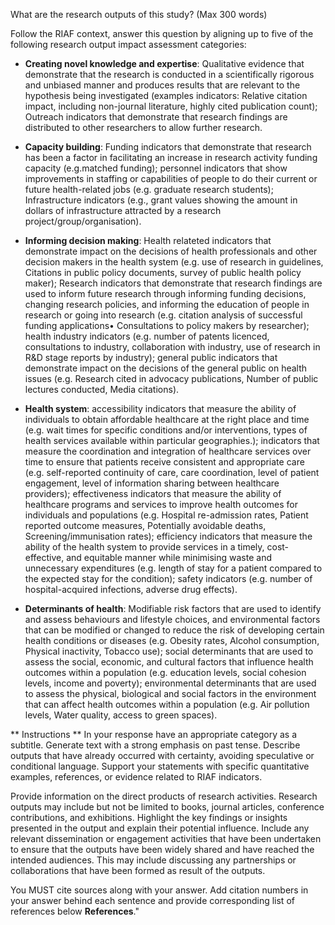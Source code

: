 What are the research outputs of this study?​ (Max 300 words)

Follow the RIAF context, answer this question by aligning up to five of the following research output impact assessment categories:
- **Creating novel knowledge and expertise**: Qualitative evidence that demonstrate that the research is conducted in a scientifically rigorous and unbiased manner and produces results that are relevant to the hypothesis being investigated (examples indicators: Relative citation impact, including non-journal literature, highly cited publication count); Outreach indicators that demonstrate that research findings are distributed to other researchers to allow further research.

- **Capacity building**: Funding indicators that demonstrate that research has been a factor in facilitating an increase in research activity funding capacity (e.g.matched funding); personnel indicators that show improvements in staffing or capabilities of people to do their current or future health-related jobs (e.g. graduate research students); Infrastructure indicators (e.g., grant values showing the amount in dollars of infrastructure attracted by a research project/group/organisation).

- **Informing decision making**: Health relateted indicators that demonstrate impact on the decisions of health professionals and other decision makers in the health system (e.g. use of research in guidelines, Citations in public policy documents, survey of public health policy maker); Research indicators that demonstrate that research findings are used to inform future research through informing funding decisions, changing research policies, and informing the education of people in research or going into research (e.g. citation analysis of successful funding applications• Consultations to policy makers by researcher); health industry indicators (e.g. number of patents licenced, consultations to industry, collaboration with industry, use of research in R&D stage reports by industry); general public indicators that demonstrate impact on the decisions of the general public on health issues (e.g. Research cited in advocacy publications, Number of public lectures conducted, Media citations).

- **Health system**: accessibility indicators that measure the ability of individuals to obtain affordable healthcare at the right place and time (e.g. wait times for specific conditions and/or interventions, types of health services available within particular geographies.); indicators that measure the coordination and integration of healthcare services over time to ensure that patients receive consistent and appropriate care (e.g. self-reported continuity of care, care coordination, level of patient engagement, level of information sharing between healthcare providers); effectiveness indicators that measure the ability of healthcare programs and services to improve health outcomes for individuals and populations (e.g. Hospital re-admission rates, Patient reported outcome measures, Potentially avoidable deaths, Screening/immunisation rates); efficiency indicators that measure the ability of the health system to provide services in a timely, cost-effective, and equitable manner while minimising waste and unnecessary expenditures (e.g. length of stay for a patient compared to the expected stay for the condition); safety indicators (e.g. number of hospital-acquired infections, adverse drug effects).

- **Determinants of health**: Modifiable risk factors that are used to identify and assess behaviours and lifestyle choices, and environmental factors that can be modified or changed to reduce the risk of developing certain health conditions or diseases (e.g. Obesity rates, Alcohol consumption, Physical inactivity, Tobacco use); social determinants that are used to assess the social, economic, and cultural factors that influence health outcomes within a population (e.g. education levels, social cohesion levels, income and poverty); environmental determinants that are used to assess the physical, biological and social factors in the environment that can affect health outcomes within a population (e.g. Air pollution levels, Water quality, access to green spaces).

** Instructions **
In your response have an appropriate category as a subtitle.
Generate text with a strong emphasis on past tense.
Describe outputs that have already occurred with certainty, avoiding speculative or conditional language.
Support your statements with specific quantitative examples, references, or evidence related to RIAF indicators.

Provide information on the direct products of research activities. Research outputs may include but not be limited to books, journal articles, conference contributions, and exhibitions. Highlight the key findings or insights presented in the output and explain their potential influence. Include any relevant dissemination or engagement activities that have been undertaken to ensure that the outputs have been widely shared and have reached the intended audiences. This may include discussing any partnerships or collaborations that have been formed as result of the outputs.

You MUST cite sources along with your answer. Add citation numbers in your answer behind each sentence and provide corresponding list of references below **References**."
